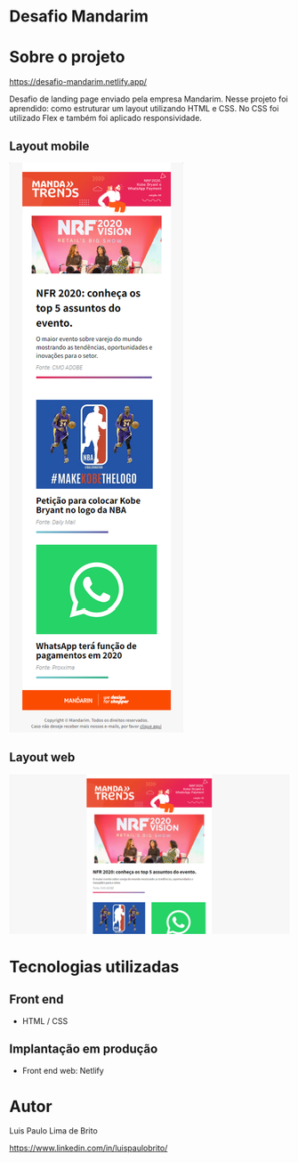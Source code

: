 # Desafio Mandarim

# Sobre o projeto

https://desafio-mandarim.netlify.app/

Desafio de landing page enviado pela empresa Mandarim. Nesse projeto foi aprendido: como estruturar um layout utilizando HTML e CSS. No CSS foi utilizado Flex e também foi aplicado responsividade.

## Layout mobile
![Mobile 1](https://github.com/luispaulobrito/Desafio-Mandarim/blob/main/assets/desafio-mandarim.netlify.app-screenshots-mobyle.png)

## Layout web
![Web 1](https://github.com/luispaulobrito/Desafio-Mandarim/blob/main/assets/desafio-mandarim.netlify.app-screenshots-desktop.png)

# Tecnologias utilizadas
## Front end
- HTML / CSS 

## Implantação em produção
- Front end web: Netlify

# Autor

Luis Paulo Lima de Brito

https://www.linkedin.com/in/luispaulobrito/